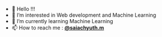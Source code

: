 - 👋 Hello !!!
- 👀 I’m interested in Web development and Machine Learning
- 🌱 I’m currently learning Machine Learning
- 📫 How to reach me : <a href="https://www.linkedin.com/in/saiachyuthm/"><b>@saiachyuth.m</b></a>
              

<!---
saiachyuthm/saiachyuthm is a ✨ special ✨ repository because its `README.md` (this file) appears on your GitHub profile.
You can click the Preview link to take a look at your changes.
--->
